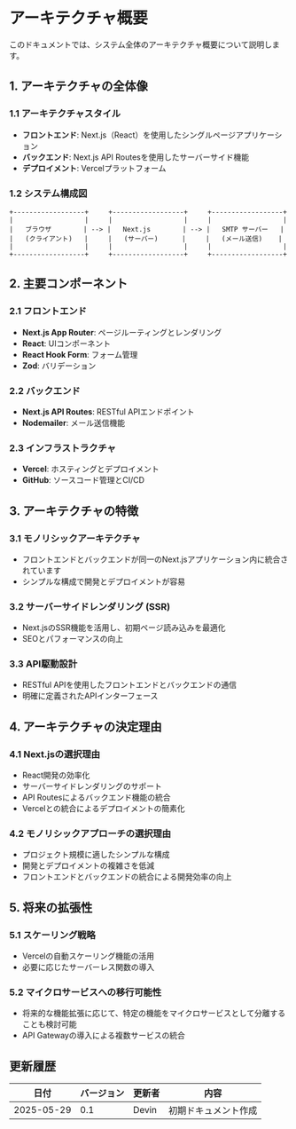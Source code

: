 # アーキテクチャ概要

このドキュメントでは、システム全体のアーキテクチャ概要について説明します。

## 1. アーキテクチャの全体像

### 1.1 アーキテクチャスタイル
- **フロントエンド**: Next.js（React）を使用したシングルページアプリケーション
- **バックエンド**: Next.js API Routesを使用したサーバーサイド機能
- **デプロイメント**: Vercelプラットフォーム

### 1.2 システム構成図
```
+------------------+     +------------------+     +------------------+
|                  |     |                  |     |                  |
|   ブラウザ        | --> |   Next.js        | --> |   SMTP サーバー   |
|   (クライアント)   |     |   (サーバー)      |     |   (メール送信)    |
|                  |     |                  |     |                  |
+------------------+     +------------------+     +------------------+
```

## 2. 主要コンポーネント

### 2.1 フロントエンド
- **Next.js App Router**: ページルーティングとレンダリング
- **React**: UIコンポーネント
- **React Hook Form**: フォーム管理
- **Zod**: バリデーション

### 2.2 バックエンド
- **Next.js API Routes**: RESTful APIエンドポイント
- **Nodemailer**: メール送信機能

### 2.3 インフラストラクチャ
- **Vercel**: ホスティングとデプロイメント
- **GitHub**: ソースコード管理とCI/CD

## 3. アーキテクチャの特徴

### 3.1 モノリシックアーキテクチャ
- フロントエンドとバックエンドが同一のNext.jsアプリケーション内に統合されています
- シンプルな構成で開発とデプロイメントが容易

### 3.2 サーバーサイドレンダリング (SSR)
- Next.jsのSSR機能を活用し、初期ページ読み込みを最適化
- SEOとパフォーマンスの向上

### 3.3 API駆動設計
- RESTful APIを使用したフロントエンドとバックエンドの通信
- 明確に定義されたAPIインターフェース

## 4. アーキテクチャの決定理由

### 4.1 Next.jsの選択理由
- React開発の効率化
- サーバーサイドレンダリングのサポート
- API Routesによるバックエンド機能の統合
- Vercelとの統合によるデプロイメントの簡素化

### 4.2 モノリシックアプローチの選択理由
- プロジェクト規模に適したシンプルな構成
- 開発とデプロイメントの複雑さを低減
- フロントエンドとバックエンドの統合による開発効率の向上

## 5. 将来の拡張性

### 5.1 スケーリング戦略
- Vercelの自動スケーリング機能の活用
- 必要に応じたサーバーレス関数の導入

### 5.2 マイクロサービスへの移行可能性
- 将来的な機能拡張に応じて、特定の機能をマイクロサービスとして分離することも検討可能
- API Gatewayの導入による複数サービスの統合

## 更新履歴

| 日付 | バージョン | 更新者 | 内容 |
|------|------------|--------|------|
| 2025-05-29 | 0.1 | Devin | 初期ドキュメント作成 |
